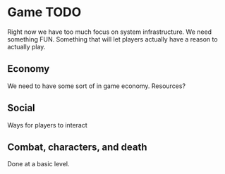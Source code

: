 # Game TODO

Right now we have too much focus on system infrastructure.  We need
something FUN.  Something that will let players actually have a reason to actually play.

## Economy

We need to have some sort of in game economy.  Resources?

## Social

Ways for players to interact

## Combat, characters, and death

Done at a basic level.
